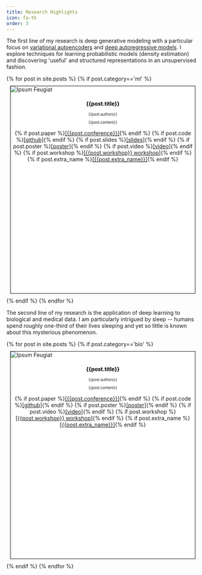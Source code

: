 ```yaml
---
title: Research Highlights
icon: fa-th
order: 3
---
```


<p>The first line of my research is deep generative modeling with a particular focus on
<a href="https://arxiv.org/abs/1906.02691">variational autoencoders</a> and <a href="https://deepgenerativemodels.github.io/notes/autoregressive/">deep autoregressive models</a>.
  I explore techniques for learning probabilistic models (density estimation) and discovering 'useful' and structured representations in an unsupervised fashion. </p>

<div class="carousel">
  {% for post in site.posts %}
  {% if post.category=='ml' %}
    <div class="item" style="border: 1px solid black; height: 540px;  background-color: white; margin: 10px; ">
        <a class="image fit" ><img src="{{ post.img_path | relative_url }}" alt="Ipsum Feugiat" /></a>
        <header>
          <h3 style="color: black; font-size: 1em;  font-weight: 700;">{{post.title}}</h3>
          <p style="font-size: 0.7em; text-align: center; ">{{post.authors}} </p>
          <p style="font-size: 0.7em;">{{post.content}}</p>
          <p>{% if post.paper %}<a href="{{post.paper}}">[{{post.conference}}]</a>{% endif %}
             {% if post.code %}<a href="{{post.code}}">[github]</a>{% endif %}
             {% if post.slides %}<a href="{{post.slides}}">[slides]</a>{% endif %}
             {% if post.poster %}<a href="{{post.poster}}">[poster]</a>{% endif %}
             {% if post.video %}<a href="{{post.video}}">[video]</a>{% endif %}
             {% if post.workshop %}<a href="{{post.workshop_url}}">[{{post.workshop}} workshop]</a>{% endif %}
             {% if post.extra_name %}<a href="{{post.extra_url}}">[{{post.extra_name}}]</a>{% endif %}
          </p>
        </header>
    </div>
  {% endif %}
  {% endfor %}
</div>


<p>The second line of my research is the application of deep learning to biological and medical data. 
I am particularly intrigued by sleep -- humans spend roughly one-third of their lives sleeping and yet so little is known about this mysterious phenomenon. </p>

<div class="carousel">
  {% for post in site.posts %}
  {% if post.category=='bio' %}
    <div class="item" style="border: 1px solid black; height: 540px;  background-color: white; margin: 10px; ">
        <a class="image fit" ><img src="{{ post.img_path | relative_url }}" alt="Ipsum Feugiat" /></a>
        <header>
          <h3 style="color: black; font-size: 1em;  font-weight: 700;">{{post.title}}</h3>
          <p style="font-size: 0.7em; text-align: center; ">{{post.authors}} </p>
          <p style="font-size: 0.7em;">{{post.content}}</p>
          <p>{% if post.paper %}<a href="{{post.paper}}">[{{post.conference}}]</a>{% endif %}
             {% if post.code %}<a href="{{post.code}}">[github]</a>{% endif %}
             {% if post.poster %}<a href="{{post.poster}}">[poster]</a>{% endif %}
             {% if post.video %}<a href="{{post.video}}">[video]</a>{% endif %}
             {% if post.workshop %}<a href="{{post.workshop_url}}">[{{post.workshop}} workshop]</a>{% endif %}
             {% if post.extra_name %}<a href="{{post.extra_url}}">[{{post.extra_name}}]</a>{% endif %}
          </p>
        </header>
    </div>
  {% endif %}
  {% endfor %}
</div>
